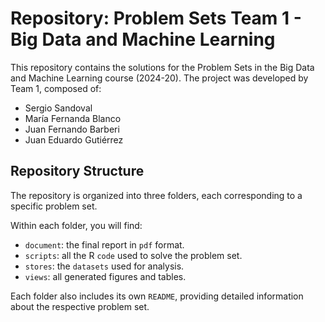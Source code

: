 # Repository: Problem Sets Team 1 - Big Data and Machine Learning

This repository contains the solutions for the Problem Sets in the Big Data and Machine Learning course (2024-20). The project was developed by Team 1, composed of:
- Sergio Sandoval
- María Fernanda Blanco
- Juan Fernando Barberi
- Juan Eduardo Gutiérrez

## Repository Structure

The repository is organized into three folders, each corresponding to a specific problem set.

Within each folder, you will find:

- `document`: the final report in `pdf` format.
- `scripts`: all the R `code` used to solve the problem set.
- `stores`: the `datasets` used for analysis.
- `views`: all generated figures and tables.

Each folder also includes its own `README`, providing detailed information about the respective problem set.